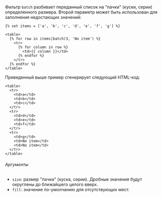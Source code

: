 Фильтр ```batch``` разбивает переданный список на "пачки" (куски, серии) определенного размера. Второй параметр может быть использован для заполнения недостающих значений:

```twig
{% set items = ['a', 'b', 'c', 'd', 'e', 'f', 'g'] %}

<table>
  {% for row in items|batch(3, 'No item') %}
    <tr>
      {% for column in row %}
        <td>{{ column }}</td>
      {% endfor %}
    </tr>
  {% endfor %}
</table>
```

Приведенный выше пример сгенерирует следующий HTML-код:

```twig
<table>
  <tr>
    <td>a</td>
    <td>b</td>
    <td>c</td>
  </tr> 
  <tr>
    <td>d</td>
    <td>e</td>
    <td>f</td>
  </tr>
  <tr>
    <td>g</td>
    <td>No item</td>
    <td>No item</td>
  </tr>
</table>
```

###### Аргументы

- ```size```: размер "пачки" (куска, серии). Дробные значения будут округлены до ближайшего целого вверх.
- ```fill```: значение по-умолчанию для отсутствующих мест.
